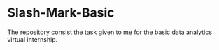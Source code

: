 # Slash-Mark-Basic
The repository consist the task given to me for the basic data analytics virtual internship.
